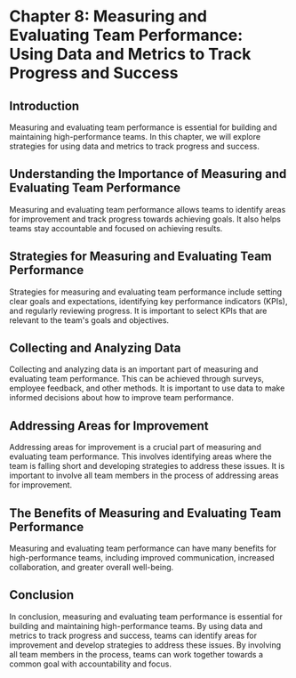 Chapter 8: Measuring and Evaluating Team Performance: Using Data and Metrics to Track Progress and Success
==========================================================================================================

Introduction
------------

Measuring and evaluating team performance is essential for building and maintaining high-performance teams. In this chapter, we will explore strategies for using data and metrics to track progress and success.

Understanding the Importance of Measuring and Evaluating Team Performance
-------------------------------------------------------------------------

Measuring and evaluating team performance allows teams to identify areas for improvement and track progress towards achieving goals. It also helps teams stay accountable and focused on achieving results.

Strategies for Measuring and Evaluating Team Performance
--------------------------------------------------------

Strategies for measuring and evaluating team performance include setting clear goals and expectations, identifying key performance indicators (KPIs), and regularly reviewing progress. It is important to select KPIs that are relevant to the team's goals and objectives.

Collecting and Analyzing Data
-----------------------------

Collecting and analyzing data is an important part of measuring and evaluating team performance. This can be achieved through surveys, employee feedback, and other methods. It is important to use data to make informed decisions about how to improve team performance.

Addressing Areas for Improvement
--------------------------------

Addressing areas for improvement is a crucial part of measuring and evaluating team performance. This involves identifying areas where the team is falling short and developing strategies to address these issues. It is important to involve all team members in the process of addressing areas for improvement.

The Benefits of Measuring and Evaluating Team Performance
---------------------------------------------------------

Measuring and evaluating team performance can have many benefits for high-performance teams, including improved communication, increased collaboration, and greater overall well-being.

Conclusion
----------

In conclusion, measuring and evaluating team performance is essential for building and maintaining high-performance teams. By using data and metrics to track progress and success, teams can identify areas for improvement and develop strategies to address these issues. By involving all team members in the process, teams can work together towards a common goal with accountability and focus.
